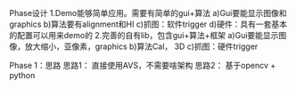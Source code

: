
Phase设计
1.Demo能够简单应用。需要有简单的gui+算法
a)Gui要能显示图像和graphics
b)算法要有alignment和HI
c)抓图：软件trigger
d)硬件：具有一套基本的配置可以用来demo的
2.完善的自有lib，包含gui+算法+框架
a)Gui要能显示图像，放大缩小，亚像素，graphics
b)算法Cal， 3D
c)抓图：硬件trigger

Phase 1：思路
思路1： 直接使用AVS，不需要啥架构
思路2： 基于opencv + python
